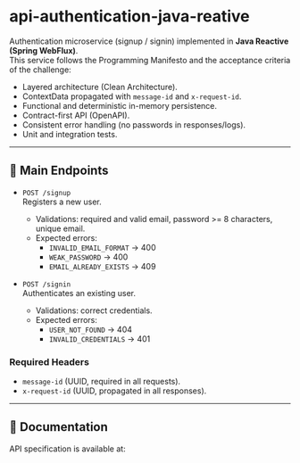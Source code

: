 # api-authentication-java-reative

Authentication microservice (signup / signin) implemented in **Java Reactive (Spring WebFlux)**.  
This service follows the Programming Manifesto and the acceptance criteria of the challenge:

- Layered architecture (Clean Architecture).
- ContextData propagated with `message-id` and `x-request-id`.
- Functional and deterministic in-memory persistence.
- Contract-first API (OpenAPI).
- Consistent error handling (no passwords in responses/logs).
- Unit and integration tests.

---

## 🚀 Main Endpoints

- `POST /signup`  
  Registers a new user.  
  - Validations: required and valid email, password >= 8 characters, unique email.  
  - Expected errors:  
    - `INVALID_EMAIL_FORMAT` → 400  
    - `WEAK_PASSWORD` → 400  
    - `EMAIL_ALREADY_EXISTS` → 409  

- `POST /signin`  
  Authenticates an existing user.  
  - Validations: correct credentials.  
  - Expected errors:  
    - `USER_NOT_FOUND` → 404  
    - `INVALID_CREDENTIALS` → 401  

### Required Headers
- `message-id` (UUID, required in all requests).  
- `x-request-id` (UUID, propagated in all responses).  

---

## 📑 Documentation

API specification is available at:  
